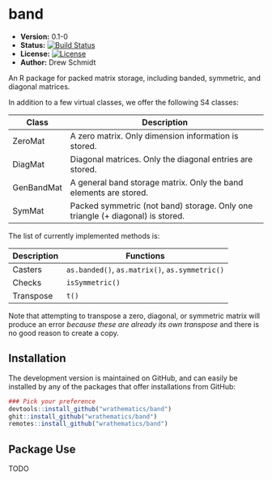 # band

* **Version:** 0.1-0
* **Status:** [![Build Status](https://travis-ci.org/wrathematics/band.png)](https://travis-ci.org/wrathematics/band)
* **License:** [![License](http://img.shields.io/badge/license-BSD%202--Clause-orange.svg?style=flat)](http://opensource.org/licenses/BSD-2-Clause)
* **Author:** Drew Schmidt


An R package for packed matrix storage, including banded, symmetric, and diagonal matrices.

In addition to a few virtual classes, we offer the following S4 classes:

| Class      | Description  |
|------------|------------- |
| ZeroMat    | A zero matrix. Only dimension information is stored. | 
| DiagMat    | Diagonal matrices. Only the diagonal entries are stored. |
| GenBandMat | A general band storage matrix. Only the band elements are stored. |
| SymMat     | Packed symmetric (not band) storage.  Only one triangle (+ diagonal) is stored. |

The list of currently implemented methods is:

| Description | Functions |
|-------------|---------- |
| Casters | `as.banded()`, `as.matrix()`, `as.symmetric()` |
| Checks | `isSymmetric()` | 
| Transpose | `t()` |

Note that attempting to transpose a zero, diagonal, or symmetric matrix will produce an error *because these are already its own transpose* and there is no good reason to create a copy.



## Installation

<!-- To install the R package, run:

```r
install.package("band")
``` -->

The development version is maintained on GitHub, and can easily be installed by any of the packages that offer installations from GitHub:

```r
### Pick your preference
devtools::install_github("wrathematics/band")
ghit::install_github("wrathematics/band")
remotes::install_github("wrathematics/band")
```





## Package Use

TODO
